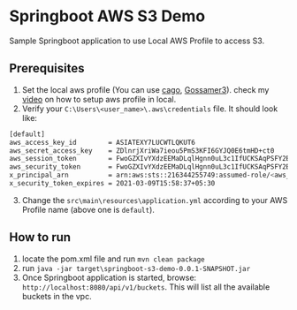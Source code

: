 # Springboot AWS S3 Demo
Sample Springboot application to use Local AWS Profile to access S3. 
## Prerequisites
   1. Set the local aws profile (You can use [cago](https://gitlab.com/electric-it/cago), [Gossamer3](https://github.com/GESkunkworks/gossamer3)). check my [video](www.youtube.com) on how to setup aws profile in local.  
   2. Verify your `C:\Users\<user_name>\.aws\credentials` file. It should look like:

```sh
[default]
aws_access_key_id        = ASIATEXY7LUCWTLQKUT6
aws_secret_access_key    = ZDlnrjXriWa7ieou5PmS3KFI6GYJQ0E6tmHD+ct0
aws_session_token        = FwoGZXIvYXdzEEMaDLqlHgnn0uL3c1IfUCKSAqPSFY2BeEk64aL8Y5FebkMc6dOKo/hwDvDc8Ch..........
aws_security_token       = FwoGZXIvYXdzEEMaDLqlHgnn0uL3c1IfUCKSAqPSFY2BeEk64aL8Y5FebkMc6dOKo/hwDvDc8Ch..........
x_principal_arn          = arn:aws:sts::216344255749:assumed-role/<aws_role>/<aws_user_name>
x_security_token_expires = 2021-03-09T15:58:37+05:30
``` 
   3. Change the `src\main\resources\application.yml` according to your AWS Profile name (above one is `default`).
  
## How to run
1. locate the pom.xml file and run `mvn clean package`
2. run `java -jar target\springboot-s3-demo-0.0.1-SNAPSHOT.jar`
3. Once Springboot application is started, browse: `http://localhost:8080/api/v1/buckets`. This will list all the available buckets in the vpc.
